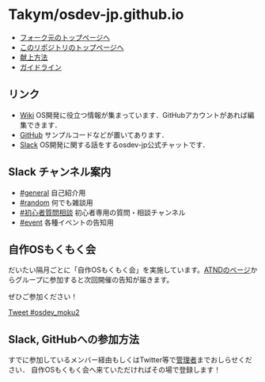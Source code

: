# Takym/osdev-jp.github.io
- [フォーク元のトップページへ](http://osdev.jp/index.html)
- [このリポジトリのトップページへ](./index.html)
- [献上方法](./CONTRIBUTE.md)
- [ガイドライン](./GUIDELINES.md)

## リンク
- [Wiki](https://github.com/osdev-jp/osdev-jp.github.io/wiki) OS開発に役立つ情報が集まっています．GitHubアカウントがあれば編集できます．
- [GitHub](https://github.com/osdev-jp) サンプルコードなどが置いてあります．
- [Slack](https://osdev-jp.slack.com/) OS開発に関する話をするosdev-jp公式チャットです．

## Slack チャンネル案内
- [#general](https://osdev-jp.slack.com/messages/C0XA3GB7F/)
自己紹介用
- [#random](https://osdev-jp.slack.com/messages/C0XA87EM7/)
何でも雑談用
- [#初心者質問相談](https://osdev-jp.slack.com/messages/CGEGWHRGQ/)
初心者専用の質問・相談チャンネル
- [#event](https://osdev-jp.slack.com/messages/C626TTWMP/)
各種イベントの告知用

## 自作OSもくもく会
だいたい隔月ごとに「自作OSもくもく会」を実施しています。[ATNDのページ](https://atnd.org/groups/osdev-jp)からグループに参加すると次回開催の告知が届きます。

ぜひご参加ください！

<a href="https://twitter.com/intent/tweet?button_hashtag=osdev_moku2&ref_src=twsrc%5Etfw" class="twitter-hashtag-button" data-show-count="false">Tweet #osdev_moku2</a><script async src="https://platform.twitter.com/widgets.js" charset="utf-8"></script>

## Slack, GitHubへの参加方法
すでに参加しているメンバー経由もしくはTwitter等で[管理者](https://github.com/orgs/osdev-jp/people)までおしらせください．
自作OSもくもく会へ来ていただければその場で登録します！
